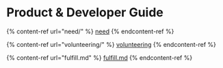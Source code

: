 # Product & Developer Guide

{% content-ref url="need/" %}
[need](need/)
{% endcontent-ref %}

{% content-ref url="volunteering/" %}
[volunteering](volunteering/)
{% endcontent-ref %}

{% content-ref url="fulfill.md" %}
[fulfill.md](fulfill.md)
{% endcontent-ref %}
